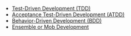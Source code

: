 <!--bl
(filemeta
    (title "A List of Available Documents"))
/bl-->

* [Test-Driven Development (TDD)](.\xp_tdd.md)
* [Acceptance Test-Driven Development (ATDD)](.\xp_atdd.md)
* [Behavior-Driven Development (BDD)](.\xp_bdd.md)
* [Ensemble or Mob Development](.\xp_mob.md)